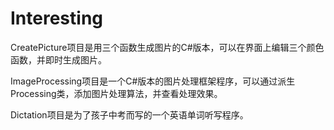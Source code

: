 # Interesting
<p>CreatePicture项目是用三个函数生成图片的C#版本，可以在界面上编辑三个颜色函数，并即时生成图片。</p>
<p>ImageProcessing项目是一个C#版本的图片处理框架程序，可以通过派生Processing类，添加图片处理算法，并查看处理效果。</p>
<p>Dictation项目是为了孩子中考而写的一个英语单词听写程序。</p>
